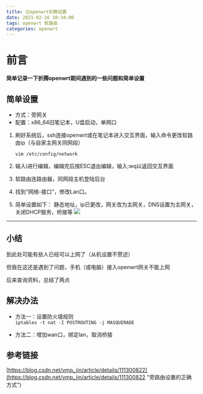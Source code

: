 ```yaml
---
title: 记openwrt折腾设置
date: 2021-02-16 10:34:00
tags: openwrt 软路由
categories: openwrt
---
```

# 前言 #
**简单记录一下折腾openwrt期间遇到的一些问题和简单设置**

## 简单设置 ##
- 方式：旁网关
- 配置：x86_64旧笔记本，U盘启动，单网口

1. 刷好系统后，ssh连接openwrt或在笔记本进入交互界面，输入命令更改软路由ip（与自家主网关同网段）
	    
    `vim /etc/config/network`

2. 输入i进行编辑，编辑完后按ESC退出编辑，输入:wq以返回交互界面
3. 软路由连路由器，同网段主机登陆后台
4. 找到“网络-接口”，修改Lan口。
5. 简单设置如下： 静态地址，ip已更改，网关改为主网关，DNS设置为主网关，关闭DHCP服务，桥接等
   ![](https://cdn.jsdelivr.net/gh/Ethancy05/CDN-for-blog@1.0/BlogImage/记openwrt折腾设置/1.png)

----------
## 小结 ##
到此处可能有些人已经可以上网了（从机设置不赘述）

但我在这还是遇到了问题，手机（或电脑）接入openwrt网关不能上网

后来查询资料，总结了两点

## 解决办法 ##

- 方法一：设置防火墙规则   
   `iptables -t nat -I POSTROUTING -j MASQUERADE`

- 方法二：增加wan口，绑定lan，取消桥接

## 参考链接 ##
[https://blog.csdn.net/vmp_jin/article/details/111300822](https://blog.csdn.net/vmp_jin/article/details/111300822 "旁路由设置的正确方式")
